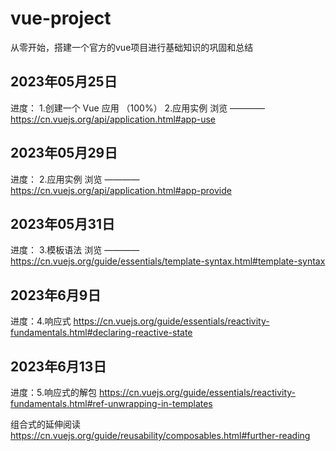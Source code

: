 # vue-project
从零开始，搭建一个官方的vue项目进行基础知识的巩固和总结
## 2023年05月25日
进度：   1.创建一个 Vue 应用 （100%） 
        2.应用实例 浏览 ———— https://cn.vuejs.org/api/application.html#app-use
## 2023年05月29日
进度：   2.应用实例 浏览 ———— https://cn.vuejs.org/api/application.html#app-provide

## 2023年05月31日
进度：   3.模板语法 浏览 ———— https://cn.vuejs.org/guide/essentials/template-syntax.html#template-syntax


## 2023年6月9日
进度：4.响应式 https://cn.vuejs.org/guide/essentials/reactivity-fundamentals.html#declaring-reactive-state

## 2023年6月13日
进度：5.响应式的解包 https://cn.vuejs.org/guide/essentials/reactivity-fundamentals.html#ref-unwrapping-in-templates

组合式的延伸阅读 https://cn.vuejs.org/guide/reusability/composables.html#further-reading